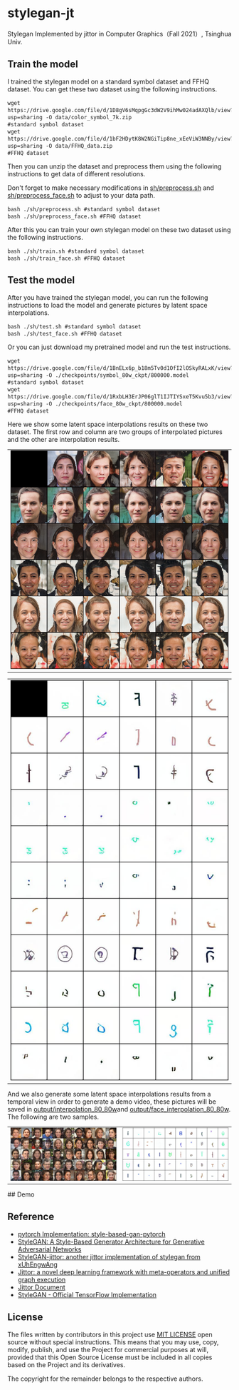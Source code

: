 # stylegan-jt
Stylegan Implemented by jittor in Computer Graphics（Fall 2021）, Tsinghua Univ.

## Train the model
I trained the stylegan model on a standard symbol dataset and FFHQ dataset.
You can get these two dataset using the following instructions.
```
wget https://drive.google.com/file/d/1D8gV6sMqpgGc3dW2V9ihMw024adAXQlb/view?usp=sharing -O data/color_symbol_7k.zip 
#standard symbol dataset
wget https://drive.google.com/file/d/1bF2HDytK8W2NGiTip8ne_xEeViW3NNBy/view?usp=sharing -O data/FFHQ_data.zip 
#FFHQ dataset
```
Then you can unzip the dataset and preprocess them using the following instructions to get data of different resolutions.

Don't forget to make necessary modifications in [sh/preprocess.sh](sh/preprocess.sh) and [sh/preprocess_face.sh](sh/preprocess_face.sh) to adjust to your data path.
```
bash ./sh/preprocess.sh #standard symbol dataset
bash ./sh/preprocess_face.sh #FFHQ dataset
```
After this you can train your own stylegan model on these two dataset using the following instructions.
```
bash ./sh/train.sh #standard symbol dataset
bash ./sh/train_face.sh #FFHQ dataset
```

## Test the model
After you have trained the stylegan model, you can run the following instructions to load the model and generate pictures by latent space interpolations.
```
bash ./sh/test.sh #standard symbol dataset
bash ./sh/test_face.sh #FFHQ dataset
```

Or you can just download my pretrained model and run the test instructions.
```
wget https://drive.google.com/file/d/1BnELx6p_b18m5Tv0d1OfI2lOSkyRALxK/view?usp=sharing -O ./checkpoints/symbol_80w_ckpt/800000.model
#standard symbol dataset
wget https://drive.google.com/file/d/1RxbLH3ErJP06glT1IJTIYSxeT5Kvu5b3/view?usp=sharing -O ./checkpoints/face_80w_ckpt/800000.model 
#FFHQ dataset
```

Here we show some latent space interpolations results on these two dataset. The first row and column are two groups of interpolated pictures and the other are interpolation results.
<center>
<table><tr>
    <td><img src='output/face_style_mixing_80_80w/sample_mixing_0.png' width='100%'></td>
</tr></table>
</center>

<center>
<table><tr>
    <td><img src='output/style_mixing_80_80w/sample_mixing_0.jpg' width='100%'></td>
</tr></table>
</center>

And we also generate some latent space interpolations results from a temporal view in order to generate a demo video, these pictures will be saved in [output/interpolation_80_80w](output/interpolation_80_80w)and [output/face_interpolation_80_80w](output/face_interpolation_80_80w).
The following are two samples.
<center>
<table><tr>
    <td><img src='output/face_interpolation_80_80w/sample_0.png' width='100%'></td>
    <td><img src='output/interpolation_80_80w/sample_0.png' width='100%'></td>
</tr></table>
</center>
## Demo


## Reference

+ [pytorch Implementation: style-based-gan-pytorch](https://github.com/rosinality/style-based-gan-pytorch)
+ [StyleGAN: A Style-Based Generator Architecture for Generative Adversarial Networks](https://arxiv.org/abs/1812.04948)
+ [StyleGAN-jittor: another jittor implementation of stylegan from xUhEngwAng](https://github.com/xUhEngwAng/StyleGAN-jittor)
+ [Jittor: a novel deep learning framework with meta-operators and unified graph execution](https://cg.cs.tsinghua.edu.cn/jittor/papers/)
+ [Jittor Document](https://cg.cs.tsinghua.edu.cn/jittor/)
+ [StyleGAN - Official TensorFlow Implementation](https://github.com/NVlabs/stylegan)

## License
The files written by contributors in this project use [MIT LICENSE](LICENSE) open source without special instructions. This means that you may use, copy, modify, publish, and use the Project for commercial purposes at will, provided that this Open Source License must be included in all copies based on the Project and its derivatives.

The copyright for the remainder belongs to the respective authors.

